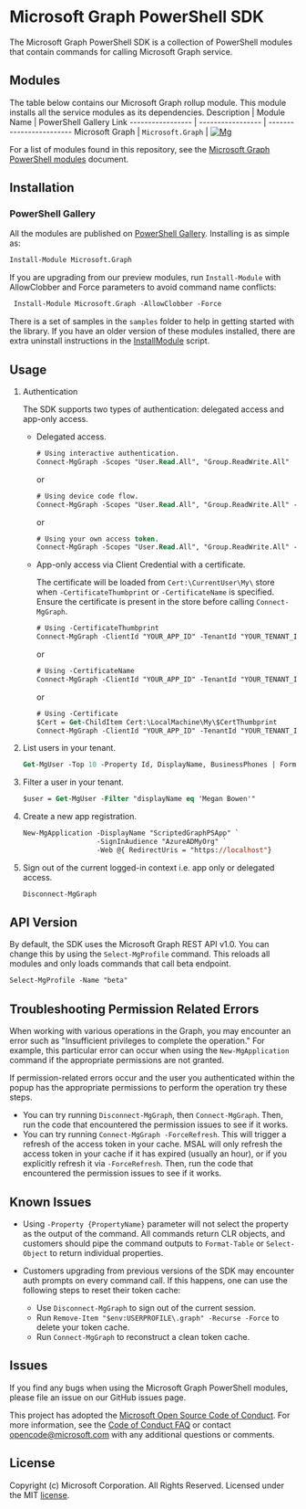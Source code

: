 # Microsoft Graph PowerShell SDK

The Microsoft Graph PowerShell SDK is a collection of PowerShell modules that contain commands for calling Microsoft Graph service.

## Modules

The table below contains our Microsoft Graph rollup module. This module installs all the service modules as its dependencies.
Description       | Module Name       | PowerShell Gallery Link
----------------- | ----------------- | ------------------------
Microsoft Graph   | `Microsoft.Graph` | [![Mg]][MgGallery]

For a list of modules found in this repository, see the [Microsoft Graph PowerShell modules](https://github.com/microsoftgraph/msgraph-sdk-powershell/wiki/MS-Graph-PowerShell-Modules) document.

## Installation

### PowerShell Gallery

All the modules are published on [PowerShell Gallery](https://www.powershellgallery.com/packages/Microsoft.Graph). Installing is as simple as:

```ps
Install-Module Microsoft.Graph
```

If you are upgrading from our preview modules, run `Install-Module` with AllowClobber and Force parameters to avoid command name conflicts:

```ps
 Install-Module Microsoft.Graph -AllowClobber -Force
```

There is a set of samples in the `samples` folder to help in getting started with the library. If you have an older version of these modules installed, there are extra uninstall instructions in the [InstallModule](./samples/0-InstallModule.ps1) script.

## Usage

1. Authentication

    The SDK supports two types of authentication: delegated access and app-only access.
    - Delegated access.

        ```ps
        # Using interactive authentication.
        Connect-MgGraph -Scopes "User.Read.All", "Group.ReadWrite.All"
        ```

        or

        ```ps
        # Using device code flow.
        Connect-MgGraph -Scopes "User.Read.All", "Group.ReadWrite.All" -UseDeviceAuthentication
        ```

        or

        ```ps
        # Using your own access token.
        Connect-MgGraph -Scopes "User.Read.All", "Group.ReadWrite.All" -AccessToken $AccessToken
        ```

    - App-only access via Client Credential with a certificate.

        The certificate will be loaded from `Cert:\CurrentUser\My\` store when `-CertificateThumbprint` or `-CertificateName` is specified. Ensure the certificate is present in the store before calling `Connect-MgGraph`.

        ```ps
        # Using -CertificateThumbprint
        Connect-MgGraph -ClientId "YOUR_APP_ID" -TenantId "YOUR_TENANT_ID" -CertificateThumbprint "YOUR_CERT_THUMBPRINT"
        ```

        or

        ```ps
        # Using -CertificateName
        Connect-MgGraph -ClientId "YOUR_APP_ID" -TenantId "YOUR_TENANT_ID" -CertificateName "YOUR_CERT_SUBJECT"
        ```

        or

        ```ps
        # Using -Certificate
        $Cert = Get-ChildItem Cert:\LocalMachine\My\$CertThumbprint
        Connect-MgGraph -ClientId "YOUR_APP_ID" -TenantId "YOUR_TENANT_ID" -Certificate $Cert
        ```

2. List users in your tenant.

    ```ps
    Get-MgUser -Top 10 -Property Id, DisplayName, BusinessPhones | Format-Table Id, DisplayName, BusinessPhones
    ```

3. Filter a user in your tenant.

    ```ps
    $user = Get-MgUser -Filter "displayName eq 'Megan Bowen'"
    ```

4. Create a new app registration.

    ```ps
    New-MgApplication -DisplayName "ScriptedGraphPSApp" `
                      -SignInAudience "AzureADMyOrg" `
                      -Web @{ RedirectUris = "https://localhost"}
    ```

5. Sign out of the current logged-in context i.e. app only or delegated access.

    ```ps
    Disconnect-MgGraph
    ```

## API Version

By default, the SDK uses the Microsoft Graph REST API v1.0. You can change this by using the `Select-MgProfile` command. This reloads all modules and only loads commands that call beta endpoint.

```ps
Select-MgProfile -Name "beta"
```

## Troubleshooting Permission Related Errors

When working with various operations in the Graph, you may encounter an error such as "Insufficient privileges to complete the operation." For example, this particular error can occur when using the `New-MgApplication` command if the appropriate permissions are not granted.

If permission-related errors occur and the user you authenticated within the popup has the appropriate permissions to perform the operation try these steps.

- You can try running `Disconnect-MgGraph`, then `Connect-MgGraph`.  Then, run the code that encountered the permission issues to see if it works.
- You can try running `Connect-MgGraph -ForceRefresh`.  This will trigger a refresh of the access token in your cache. MSAL will only refresh the access token in your cache if it has expired (usually an hour), or if you explicitly refresh it via `-ForceRefresh`. Then, run the code that encountered the permission issues to see if it works.

## Known Issues

- Using `-Property {PropertyName}` parameter will not select the property as the output of the command. All commands return CLR objects, and customers should pipe the command outputs to `Format-Table` or `Select-Object` to return individual properties.

- Customers upgrading from previous versions of the SDK may encounter auth prompts on every command call. If this happens, one can use the following steps to reset their token cache:
  - Use `Disconnect-MgGraph` to sign out of the current session.
  - Run `Remove-Item "$env:USERPROFILE\.graph" -Recurse -Force` to delete your token cache.
  - Run `Connect-MgGraph` to reconstruct a clean token cache.

## Issues

If you find any bugs when using the Microsoft Graph PowerShell modules, please file an issue on our GitHub issues page.

This project has adopted the [Microsoft Open Source Code of Conduct](https://opensource.microsoft.com/codeofconduct/). For more information, see the [Code of Conduct FAQ](https://opensource.microsoft.com/codeofconduct/faq/) or contact [opencode@microsoft.com](mailto:opencode@microsoft.com) with any additional questions or comments.

## License

Copyright (c) Microsoft Corporation. All Rights Reserved. Licensed under the MIT [license](LICENSE.txt).

<!-- References -->

<!-- Shields -->
[Mg]: https://img.shields.io/powershellgallery/v/Microsoft.Graph.svg?style=flat-square&label=Microsoft.Graph

<!-- PS Gallery -->
[MgGallery]: https://www.powershellgallery.com/packages/Microsoft.Graph/
